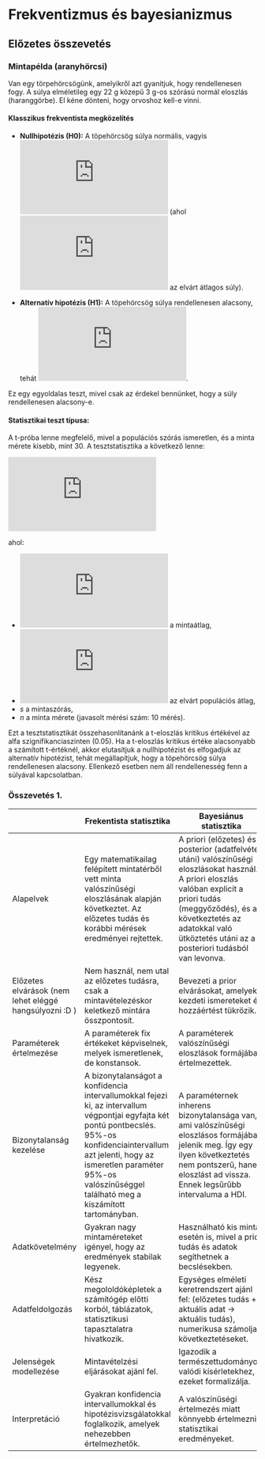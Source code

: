 # Frekventizmus és bayesianizmus

## Előzetes összevetés

### Mintapélda (aranyhörcsi)

Van egy törpehörcsögünk, amelyikről azt gyanítjuk, hogy rendellenesen fogy. A súlya elméletileg egy 22 g közepű 3 g-os szórású normál eloszlás (haranggörbe). El kéne dönteni, hogy orvoshoz kell-e vinni.  

#### Klasszikus frekventista megközelítés

- **Nullhipotézis (H0):** A töpehörcsög súlya normális, vagyis [![\\ \mu = \mu_0](https://latex.codecogs.com/svg.latex?%5C%5C%20%5Cmu%20%3D%20%5Cmu_0)](#_) (ahol [![\\ \mu_0](https://latex.codecogs.com/svg.latex?%5C%5C%20%5Cmu_0)](#_) az elvárt átlagos súly).
  
- **Alternatív hipotézis (H1):** A töpehörcsög súlya rendellenesen alacsony, tehát [![\\ \mu < \mu_0](https://latex.codecogs.com/svg.latex?%5C%5C%20%5Cmu%20%3C%20%5Cmu_0)](#_).

Ez egy egyoldalas teszt, mivel csak az érdekel bennünket, hogy a súly rendellenesen alacsony-e.

#### Statisztikai teszt típusa:

A t-próba lenne megfelelő, mivel a populációs szórás ismeretlen, és a minta mérete kisebb, mint 30. A tesztstatisztika a következő lenne:

[![\\ t = \frac{\bar{x} - \mu_0}{s/\sqrt{n}}](https://latex.codecogs.com/svg.latex?%5C%5C%20t%20%3D%20%5Cfrac%7B%5Cbar%7Bx%7D%20-%20%5Cmu_0%7D%7Bs%2F%5Csqrt%7Bn%7D%7D)](#_)

ahol:
-  [![\\ \bar{x}](https://latex.codecogs.com/svg.latex?%5C%5C%20%5Cbar%7Bx%7D)](#_) a mintaátlag,
- [![\\ \mu_0](https://latex.codecogs.com/svg.latex?%5C%5C%20%5Cmu_0)](#_) az elvárt populációs átlag,
- _s_ a mintaszórás,
- _n_ a minta mérete (javasolt mérési szám: 10 mérés).

Ezt a tesztstatisztikát összehasonlítanánk a t-eloszlás kritikus értékével az alfa szignifikanciaszinten (0.05). Ha a t-eloszlás kritikus értéke alacsonyabb a számított t-értéknél, akkor elutasítjuk a nullhipotézist és elfogadjuk az alternatív hipotézist, tehát megállapítjuk, hogy a töpehörcsög súlya rendellenesen alacsony. Ellenkező esetben nem áll rendellenesség fenn a súlyával kapcsolatban.

### Összevetés 1.

|                   | Frekentista statisztika                             | Bayesiánus statisztika                                 |
|-----------------------------|------------------------------------------------------|------------------------------------------------------|
| Alapelvek                   | Egy matematikailag felépített mintatérből vett minta valószínűségi eloszlásának alapján következtet. Az előzetes tudás és korábbi mérések eredményei rejtettek. | A priori (előzetes) és a posterior (adatfelvétel utáni) valószínűségi eloszlásokat használ. A priori eloszlás valóban explicit a priori tudás (meggyőződés), és a következtetés az adatokkal való ütköztetés utáni az a posteriori tudásból van levonva. |
| Előzetes elvárások (nem lehet eléggé hangsúlyozni :D )           | Nem használ, nem utal az előzetes tudásra, csak a mintavételezéskor keletkező mintára összpontosít. | Bevezeti a prior elvárásokat, amelyek a kezdeti ismereteket és hozzáértést tükrözik.                |
| Paraméterek értelmezése     | A paraméterek fix értékeket képviselnek, melyek ismeretlenek, de konstansok.                                | A paraméterek valószínűségi eloszlások formájában értelmezettek.  |
| Bizonytalanság kezelése      | A bizonytalanságot a konfidencia intervallumokkal fejezi ki, az intervallum végpontjai egyfajta két pontú pontbecslés. 95%-os konfidenciaintervallum azt jelenti, hogy az ismeretlen paraméter 95%-os valószínűséggel található meg a kiszámított tartományban.                                             | A paraméternek inherens bizonytalansága van, ami valószínűségi eloszlásos formájában jelenik meg. Így egy ilyen következtetés nem pontszerű, hanem eloszlást ad vissza. Ennek legsűrűbb intervaluma a HDI.   |
| Adatkövetelmény              | Gyakran nagy mintaméreteket igényel, hogy az eredmények stabilak legyenek.                                  | Használható kis minta esetén is, mivel a prior tudás és adatok segíthetnek a becslésekben. |       
| Adatfeldolgozás              | Kész megololdóképletek a számítógép előtti korból, táblázatok, statisztikusi tapasztalatra hivatkozik.                            | Egységes elméleti keretrendszert ajánl fel: (előzetes tudás + aktuális adat -> aktuális tudás), numerikusa számolja a következtetéseket. |                        |
|  Jelenségek modellezése              | Mintavételzési eljárásokat ajánl fel.  | Igazodik a természettudományos, valódi kísérletekhez, ezeket formalizálja.    |               
| Interpretáció               | Gyakran konfidencia intervallumokkal és hipotézisvizsgálatokkal foglalkozik, amelyek nehezebben értelmezhetők.  | A valószínűségi értelmezés miatt könnyebb értelmezni a statisztikai eredményeket.                   |



